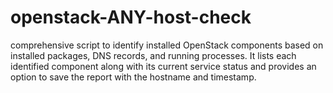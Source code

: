 # openstack-ANY-host-check
comprehensive script to identify installed OpenStack components based on installed packages, DNS records, and running processes. It lists each identified component along with its current service status and provides an option to save the report with the hostname and timestamp.
